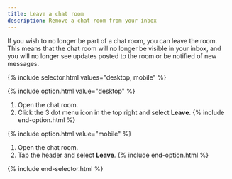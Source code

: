 ```yaml
---
title: Leave a chat room
description: Remove a chat room from your inbox
---
```

<div id="new-expensify" markdown="1">

If you wish to no longer be part of a chat room, you can leave the room. This means that the chat room will no longer be visible in your inbox, and you will no longer see updates posted to the room or be notified of new messages. 

{% include selector.html values="desktop, mobile" %}

{% include option.html value="desktop" %}
1. Open the chat room.
2. Click the 3 dot menu icon in the top right and select **Leave**. 
{% include end-option.html %}

{% include option.html value="mobile" %}
1. Open the chat room.
2. Tap the header and select **Leave**. 
{% include end-option.html %}

{% include end-selector.html %}

</div>
